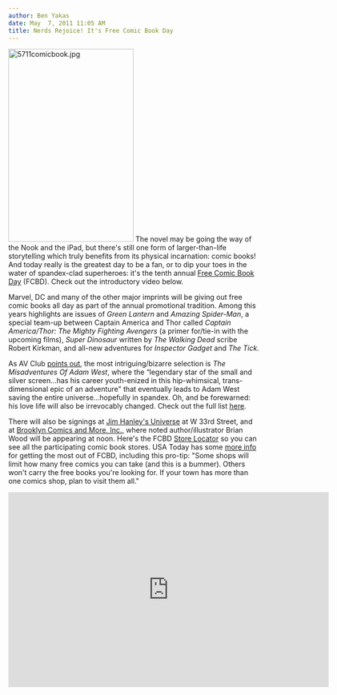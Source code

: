```yaml
---
author: Ben Yakas
date: May  7, 2011 11:05 AM
title: Nerds Rejoice! It's Free Comic Book Day
---
```


<p><span class="mt-enclosure mt-enclosure-image" style="display: inline;"> <img alt="5711comicbook.jpg" src="https://web.archive.org/web/20110508064843im_/http://gothamist.com/attachments/byakas/5711comicbook.jpg" width="250" height="386" class="image-left"> </span>The novel may be going the way of the Nook and the iPad, but there&apos;s still one form of larger-than-life storytelling which truly benefits from its physical incarnation: comic books! And today really is the greatest day to be a fan, or to dip your toes in the water of spandex-clad superheroes: it&apos;s the tenth annual <a href="https://web.archive.org/web/20110508064843/http://www.freecomicbookday.com/">Free Comic Book Day</a> (FCBD). Check out the introductory video below.</p>

<p>Marvel, DC and many of the other major imprints will be giving out free comic books all day as part of the annual promotional tradition. Among this years highlights are issues of <em>Green Lantern</em> and <em>Amazing Spider-Man</em>, a special team-up between Captain America and Thor called <em>Captain America/Thor: The Mighty Fighting Avengers</em> (a primer for/tie-in with the upcoming films), <em>Super Dinosaur</em>  written by <em>The Walking Dead</em> scribe Robert Kirkman, and all-new adventures for <em>Inspector Gadget</em> and <em>The Tick.</em> </p>

<p>As AV Club <a href="https://web.archive.org/web/20110508064843/http://www.avclub.com/articles/free-comic-book-day-offers-plenty-of-marvel-and-dc,55704/">points out</a>, the most intriguing/bizarre selection is <em>The Misadventures Of Adam West</em>, where the &#x201C;legendary star of the small and silver screen&#x2026;has his career youth-enized in this hip-whimsical, trans-dimensional epic of an adventure&quot; that eventually leads to Adam West saving the entire universe...hopefully in spandex. Oh, and be forewarned: his love life will also be irrevocably changed. Check out the full list <a href="https://web.archive.org/web/20110508064843/http://www.freecomicbookday.com/comics.asp">here</a>.</p>

<p>There will also be signings at <a href="https://web.archive.org/web/20110508064843/http://www.jhuniverse.blogspot.com/">Jim Hanley&apos;s Universe</a> at W 33rd Street, and at <a href="https://web.archive.org/web/20110508064843/http://www.brooklyncomicsandmore.com/">Brooklyn Comics and More, Inc.</a>, where noted author/illustrator Brian Wood will be appearing at noon. Here&apos;s the FCBD <a href="https://web.archive.org/web/20110508064843/http://www.freecomicbookday.com/fcbd_locator.asp">Store Locator</a> so you can see all the participating comic book stores. USA Today has some <a href="https://web.archive.org/web/20110508064843/http://content.usatoday.com/communities/popcandy/post/2011/05/free-comic-book-day-preview-my-top-10-comics/1">more info</a> for getting the most out of FCBD, including this pro-tip: &quot;Some shops will limit how many free comics you can take (and this is a bummer). Others won&apos;t carry the free books you&apos;re looking for. If your town has more than one comics shop, plan to visit them all.&quot;</p>

<div style="text-align: center;"><iframe width="640" height="390" src="https://web.archive.org/web/20110508064843if_/http://www.youtube.com/embed/iZezgG-irj0" frameborder="0" allowfullscreen></iframe></div>